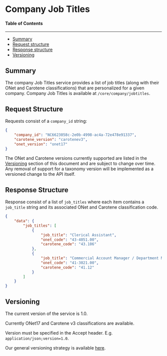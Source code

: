 Company Job Titles
==================

#### Table of Contents
_______

- [Summary](#summary)
- [Request structure](#request-structure)
- [Response structure](#response-structure)
- [Versioning](#versioning)

## Summary

The company Job Titles service provides a list of job titles (along with their ONet and Carotene 
classifications) that are personalized for a given company. Company Job Titles is available at 
`/core/company/jobtitles`.


## Request Structure
Requests consist of a `company_id` string:

```json
{
	"company_id": "NC6623058c-2e0b-4998-ac4a-72e478e91337",
	"carotene_version": "carotenev3",
	"onet_version": "onet17"
}
```

The ONet and Carotene versions currently supported are listed in the [Versioning](#versioning) 
section of this document and are subject to change over time. Any removal of support for a taxonomy 
version will be implemented as a versioned change to the API itself.


## Response Structure
Response consist of a list of `job_titles` where each item contains a `job_title` string and 
its associated ONet and Carotene classification code.

```json
{
    "data": {
        "job_titles": [
            {
                "job_title": "Clerical Assistant",
                "onet_code": "43-4051.00",
                "carotene_code": "43.106"
            },
            {
                "job_title": "Commercial Account Manager / Department Manager",
                "onet_code": "41-3021.00",
                "carotene_code": "41.12"
            }
        ]
    }
}
```


## Versioning
The current version of the service is 1.0. 

Currently ONet17 and Carotene v3 classifications are available.

Version must be specified in the Accept header. E.g. `application/json;version=1.0`. 

Our general versioning strategy is available [here](/Versioning.md).